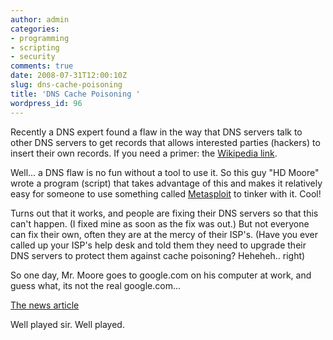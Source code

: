 ```yaml
---
author: admin
categories:
- programming
- scripting
- security
comments: true
date: 2008-07-31T12:00:10Z
slug: dns-cache-poisoning
title: 'DNS Cache Poisoning '
wordpress_id: 96
---
```


Recently a DNS expert found a flaw in the way that DNS servers talk to other DNS servers to get records that allows interested parties (hackers) to insert their own records. If you need a primer: the [Wikipedia link](http://en.wikipedia.org/wiki/DNS_cache_poisoning).

Well... a DNS flaw is no fun without a tool to use it. So this guy "HD Moore" wrote a program (script) that takes advantage of this and makes it relatively easy for someone to use something called [Metasploit](http://www.metasploit.com/framework/) to tinker with it. Cool!

Turns out that it works, and people are fixing their DNS servers so that this can't happen. (I fixed mine as soon as the fix was out.) But not everyone can fix their own, often they are at the mercy of their ISP's. (Have you ever called up your ISP's help desk and told them they need to upgrade their DNS servers to protect them against cache poisoning? Heheheh.. right)

So one day, Mr. Moore goes to google.com on his computer at work, and guess what, its not the real google.com...

[The news article](http://www.networkworld.com/news/2008/073008-dns-attack-writer-a-victim.html)

Well played sir. Well played.
